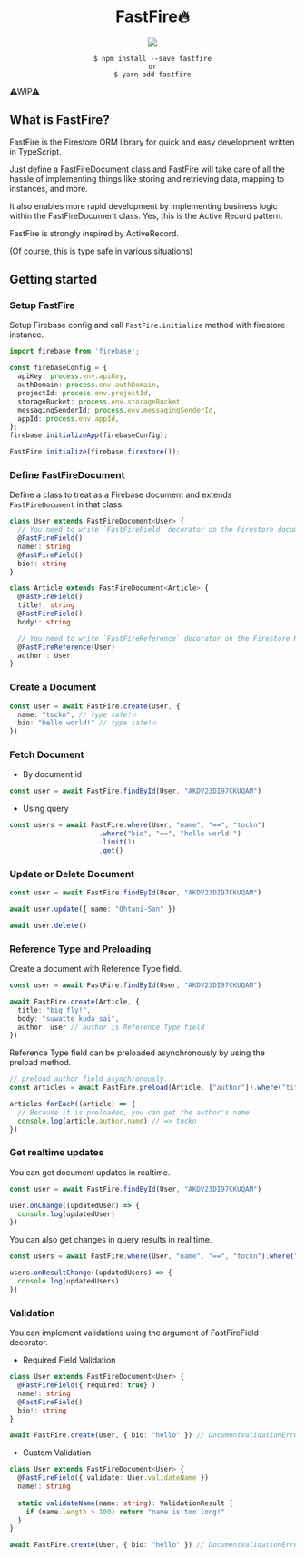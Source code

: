 <div align="center">
  <h1>FastFire🔥</h1>
<a href="https://www.npmjs.com/package/fastfire"><img src="https://img.shields.io/npm/v/fastfire.svg?style=flat" /></a>

```
$ npm install --save fastfire
or
$ yarn add fastfire
```
</div>

⚠WIP⚠

## What is FastFire?

FastFire is the Firestore ORM library for quick and easy development written in TypeScript.

Just define a FastFireDocument class and FastFire will take care of all the hassle of implementing things like storing and retrieving data, mapping to instances, and more.

It also enables more rapid development by implementing business logic within the FastFireDocument class. Yes, this is the Active Record pattern.

FastFire is strongly inspired by ActiveRecord.

(Of course, this is type safe in various situations)

## Getting started

### Setup FastFire

Setup Firebase config and call `FastFire.initialize` method with firestore instance.

```typescript
import firebase from 'firebase';

const firebaseConfig = {
  apiKey: process.env.apiKey,
  authDomain: process.env.authDomain,
  projectId: process.env.projectId,
  storageBucket: process.env.storageBucket,
  messagingSenderId: process.env.messagingSenderId,
  appId: process.env.appId,
};
firebase.initializeApp(firebaseConfig);

FastFire.initialize(firebase.firestore());
```

### Define FastFireDocument

Define a class to treat as a Firebase document and extends `FastFireDocument` in that class.

```typescript
class User extends FastFireDocument<User> {
  // You need to write `FastFireField` decorator on the Firestore document field props.
  @FastFireField()
  name!: string
  @FastFireField()
  bio!: string
}

class Article extends FastFireDocument<Article> {
  @FastFireField()
  title!: string
  @FastFireField()
  body!: string

  // You need to write `FastFireReference` decorator on the Firestore Reference Type document field props.
  @FastFireReference(User)
  author!: User
}
```


### Create a Document

```typescript
const user = await FastFire.create(User, {
  name: "tockn", // type safe!🔥
  bio: "hello world!" // type safe!🔥
})
```

### Fetch Document

- By document id

```typescript
const user = await FastFire.findById(User, "AKDV23DI97CKUQAM")
```

- Using query

```typescript
const users = await FastFire.where(User, "name", "==", "tockn")
                      .where("bio", "==", "hello world!")
                      .limit(1)
                      .get()
```

### Update or Delete Document

```typescript
const user = await FastFire.findById(User, "AKDV23DI97CKUQAM")

await user.update({ name: "Ohtani-San" })

await user.delete()
```

### Reference Type and Preloading

Create a document with Reference Type field.

```typescript
const user = await FastFire.findById(User, "AKDV23DI97CKUQAM")

await FastFire.create(Article, {
  title: "big fly!",
  body: "suwatte kuda sai",
  author: user // author is Reference Type field
})
```

Reference Type field can be preloaded asynchronously by using the preload method.

```typescript
// preload author field asynchronously.
const articles = await FastFire.preload(Article, ["author"]).where("title", "==", "big fly!").get()

articles.forEach((article) => {
  // Because it is preloaded, you can get the author's name
  console.log(article.author.name) // => tockn
})
```

### Get realtime updates

You can get document updates in realtime.

```typescript
const user = await FastFire.findById(User, "AKDV23DI97CKUQAM")

user.onChange((updatedUser) => {
  console.log(updatedUser)
})
```

You can also get changes in query results in real time.

```typescript
const users = await FastFire.where(User, "name", "==", "tockn").where("bio", "==", "hello world!")

users.onResultChange((updatedUsers) => {
  console.log(updatedUsers)
})
```

### Validation

You can implement validations using the argument of FastFireField decorator.

- Required Field Validation

```typescript
class User extends FastFireDocument<User> {
  @FastFireField({ required: true} )
  name!: string
  @FastFireField()
  bio!: string
}

await FastFire.create(User, { bio: "hello" }) // DocumentValidationError: "User" body: name is required.
```

- Custom Validation

```typescript
class User extends FastFireDocument<User> {
  @FastFireField({ validate: User.validateName })
  name!: string
  
  static validateName(name: string): ValidationResult {
    if (name.length > 100) return "name is too long!"
  }
}

await FastFire.create(User, { bio: "hello" }) // DocumentValidationError: "User" name: name is too long!
```
